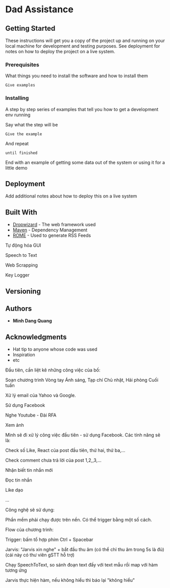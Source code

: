 # Dad Assistance



## Getting Started

These instructions will get you a copy of the project up and running on your local machine for development and testing purposes. See deployment for notes on how to deploy the project on a live system.

### Prerequisites

What things you need to install the software and how to install them

```
Give examples
```

### Installing

A step by step series of examples that tell you how to get a development env running

Say what the step will be

```
Give the example
```

And repeat

```
until finished
```

End with an example of getting some data out of the system or using it for a little demo


## Deployment

Add additional notes about how to deploy this on a live system

## Built With

* [Dropwizard](http://www.dropwizard.io/1.0.2/docs/) - The web framework used
* [Maven](https://maven.apache.org/) - Dependency Management
* [ROME](https://rometools.github.io/rome/) - Used to generate RSS Feeds

Tự động hóa GUI 

Speech to Text 

Web Scrapping 

Key Logger 

## Versioning

## Authors

* **Minh Dang Quang**

## Acknowledgments

* Hat tip to anyone whose code was used
* Inspiration
* etc





 

Đầu tiên, cần liệt kê những công việc của bố: 

Soạn chương trình Vòng tay Ánh sáng, Tạp chí Chủ nhật, Hải phòng Cuối tuần 

Xử lý email của Yahoo và Google. 

Sử dụng Facebook 

Nghe Youtube - Đài RFA 

Xem ảnh 

 

Mình sẽ đi xử lý công việc đầu tiên - sử dụng Facebook. Các tính năng sẽ là: 

Check số Like, React của post đầu tiên, thứ hai, thứ ba,... 

Check comment chưa trả lời của post 1,2,,3,... 

Nhận biết tin nhắn mới 

Đọc tin nhắn 

Like dạo 

... 

 

Công nghệ sẽ sử dụng: 



 

Phần mềm phải chạy được trên nền. Có thể trigger bằng một số cách. 

 

Flow của chương trình: 

Trigger: bấm tổ hợp phím Ctrl + Spacebar 

Jarvis: "Jarvis xin nghe" + bắt đầu thu âm (có thể chỉ thu âm trong 5s là đủ) (cái này có thư viên gSTT hỗ trợ) 

Chạy SpeechToText, so sánh đoạn text đấy với text mẫu rồi map với hàm tương ứng 

Jarvis thực hiện hàm, nếu không hiểu thì báo lại "không hiểu" 

 

  